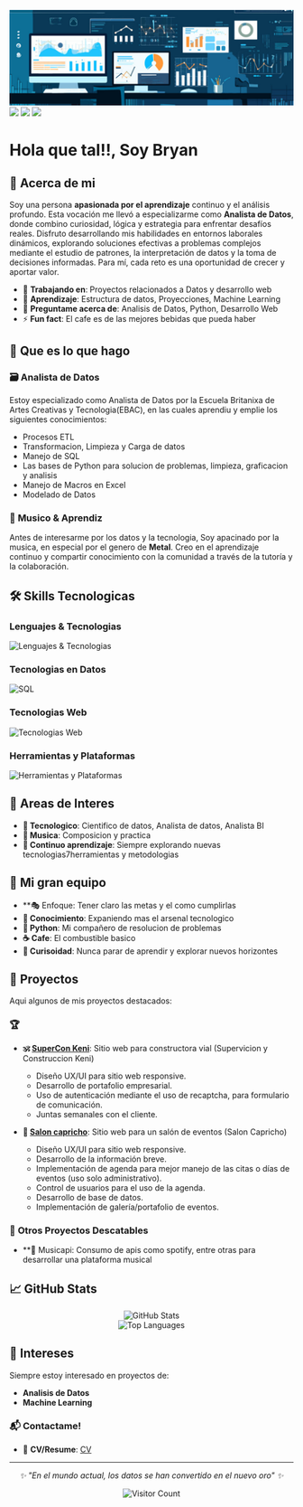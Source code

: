 ![banner](banner.jpg)
[<img src="https://img.shields.io/badge/linkedin-%230077B5.svg?&style=for-the-badge&logo=linkedin&logoColor=white" />](https://www.linkedin.com/in/bryanhz-s)
[<img src = "https://img.shields.io/badge/instagram-%23E4405F.svg?&style=for-the-badge&logo=instagram&logoColor=white">](https://www.instagram.com/mr_ray.0)
[<img src = "https://img.shields.io/badge/telegram-%233498DB.svg?&style=for-the-badge&logo=telegram&logoColor=white">](https://t.me/BryanHs20)

# Hola que tal!!, Soy Bryan

## 🚀 Acerca de mi

Soy una persona **apasionada por el aprendizaje** continuo y el análisis profundo. Esta vocación me llevó a especializarme como **Analista de Datos**, donde combino curiosidad, lógica y estrategia para enfrentar desafíos reales. Disfruto desarrollando mis habilidades en entornos laborales dinámicos, explorando soluciones efectivas a problemas complejos mediante el estudio de patrones, la interpretación de datos y la toma de decisiones informadas. Para mí, cada reto es una oportunidad de crecer y aportar valor.


- 🔭 **Trabajando en**: Proyectos relacionados a Datos y desarrollo web
- 🌱 **Aprendizaje**: Estructura de datos, Proyecciones, Machine Learning
- 💬 **Preguntame acerca de**: Analisis de Datos, Python, Desarrollo Web
- ⚡ **Fun fact**: El cafe es de las mejores bebidas que pueda haber

## 💼 Que es lo que hago

### 🗃️ **Analista de Datos**
Estoy especializado como Analista de Datos por la Escuela Britanixa de Artes Creativas y Tecnologia(EBAC), en las cuales aprendiu y emplie los siguientes conocimientos: 
- Procesos ETL
- Transformacion, Limpieza y Carga de datos
- Manejo de SQL
- Las bases de Python para solucion de problemas, limpieza, graficacion y analisis
- Manejo de Macros en Excel
- Modelado de Datos

### 🎸 **Musico & Aprendiz**
Antes de interesarme por los datos y la tecnologia, Soy apacinado por la musica, en especial por el genero de **Metal**. Creo en el aprendizaje continuo y compartir conocimiento con la comunidad a través de la tutoría y la colaboración.

## 🛠️ Skills Tecnologicas

### **Lenguajes & Tecnologias**
![Lenguajes & Tecnologias](https://skillicons.dev/icons?i=py,js,php,cs,dotnet)

### **Tecnologias en Datos**
![SQL](https://img.shields.io/badge/SQL-4479A1?style=for-the-badge&logo=mysql&logoColor=white)

### **Tecnologias Web**
![Tecnologias Web](https://skillicons.dev/icons?i=html,css,bootstrap)

### **Herramientas y Plataformas**
![Herramientas y Plataformas](https://skillicons.dev/icons?i=git,github,postman,visualstudio,vscode,stackoverflow)

## 🎯 Areas de Interes

- **🔬 Tecnologico**: Cientifico de datos, Analista de datos, Analista BI
- **🎌 Musica**: Composicion y practica
- **📖 Continuo aprendizaje**: Siempre explorando nuevas tecnologias7herramientas y metodologias

## 🎪 Mi gran equipo

- **🎭 Enfoque: Tener claro las metas y el como cumplirlas
- **🧠 Conocimiento**: Expaniendo mas el arsenal tecnologico
- **🐍 Python**: Mi compañero de resolucion de problemas
- **☕ Cafe**: El combustible basico
- **🚀 Curisoidad**: Nunca parar de aprendir y explorar nuevos horizontes
  
## 🌟 Proyectos

Aqui algunos de mis proyectos destacados:

### 🏆 

- **🕉️ [SuperCon Keni]([https://github.com/vedic-lang/vedic](https://github.com/BryanHs20/SuperCon-Keni))**: Sitio web para constructora vial (Supervicion y Construccion Keni)
  - Diseño UX/UI para sitio web responsive.
  - Desarrollo de portafolio empresarial.
  - Uso de autenticación mediante el uso de recaptcha, para formulario de comunicación.
  - Juntas semanales con el cliente.

- **📖 [Salon capricho]([https://github.com/vedicscriptures/bhagavad-gita-api](https://github.com/BryanHs20/Capricho))**: Sitio web para un salón de eventos (Salon Capricho)
  - Diseño UX/UI para sitio web responsive.
  - Desarrollo de la información breve.
  - Implementación de agenda para mejor manejo de las citas o días de eventos (uso solo administrativo).
  - Control de usuarios para el uso de la agenda.
  - Desarrollo de base de datos.
  - Implementación de galería/portafolio de eventos.


### 🚀 **Otros Proyectos Descatables**

- **🔗 Musicapi: Consumo de apis como spotify, entre otras para desarrollar una plataforma musical

## 📈 GitHub Stats

<div align="center">
  <img src="https://github-readme-stats.vercel.app/api?username=BryanHs20&show_icons=true&theme=radical" alt="GitHub Stats" />
</div>

<div align="center">
  <img src="https://github-readme-stats.vercel.app/api/top-langs/?username=BryanHs20&layout=compact&theme=radical" alt="Top Languages" />
</div>

## 🤝 Intereses

Siempre estoy interesado en proyectos de:
- **Analisis de Datos**
- **Machine Learning**

### 📬 Contactame!
- 📄 **CV/Resume**: [CV](https://drive.google.com/file/d/1mo-oSEXwuqlPAy51aAAzPl_G51xVuqPk/view?usp=sharing)


---

<div align="center">
  <i>✨ "En el mundo actual, los datos se han convertido en el nuevo oro" ✨</i>
  
  ![Visitor Count](https://komarev.com/ghpvc/?username=BryanHs20i&style=for-the-badge)
</div>
